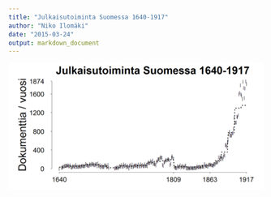 ```yaml
---
title: "Julkaisutoiminta Suomessa 1640-1917"
author: "Niko Ilomäki"
date: "2015-03-24"
output: markdown_document
---
```






![plot of chunk Suomi](figure/Suomi-1.png) 


